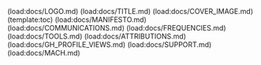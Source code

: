 (load:docs/LOGO.md)
(load:docs/TITLE.md)
(load:docs/COVER_IMAGE.md)
(template:toc)
(load:docs/MANIFESTO.md)
(load:docs/COMMUNICATIONS.md)
(load:docs/FREQUENCIES.md)
(load:docs/TOOLS.md)
(load:docs/ATTRIBUTIONS.md)
(load:docs/GH_PROFILE_VIEWS.md)
(load:docs/SUPPORT.md)
(load:docs/MACH.md)